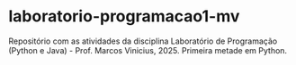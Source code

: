 # laboratorio-programacao1-mv
Repositório com as atividades da disciplina Laboratório de Programação (Python e Java) - Prof. Marcos Vinicius, 2025. Primeira metade em Python.
